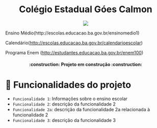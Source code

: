 # <h1 align="center"> Colégio Estadual Góes Calmon </h1>
<p align="center">
<img src="http://img.shields.io/static/v1?label=STATUS&message=EM%20DESENVOLVIMENTO&color=GREEN&style=for-the-badge"/>
</p>
Ensino Médio(http://escolas.educacao.ba.gov.br/ensinomedio1)


Calendário(http://escolas.educacao.ba.gov.br/calendarioescolar)

Programa Enem (http://estudantes.educacao.ba.gov.br/enem100)

<h4 align="center"> 
    :construction:  Projeto em construção  :construction:
</h4>

# :hammer: Funcionalidades do projeto

- `Funcionalidade 1`: Informações sobre o ensino escolar 
- `Funcionalidade 2`: descrição da funcionalidade 2
- `Funcionalidade 2a`: descrição da funcionalidade 2a relacionada à funcionalidade 2
- `Funcionalidade 3`: descrição da funcionalidade 3
